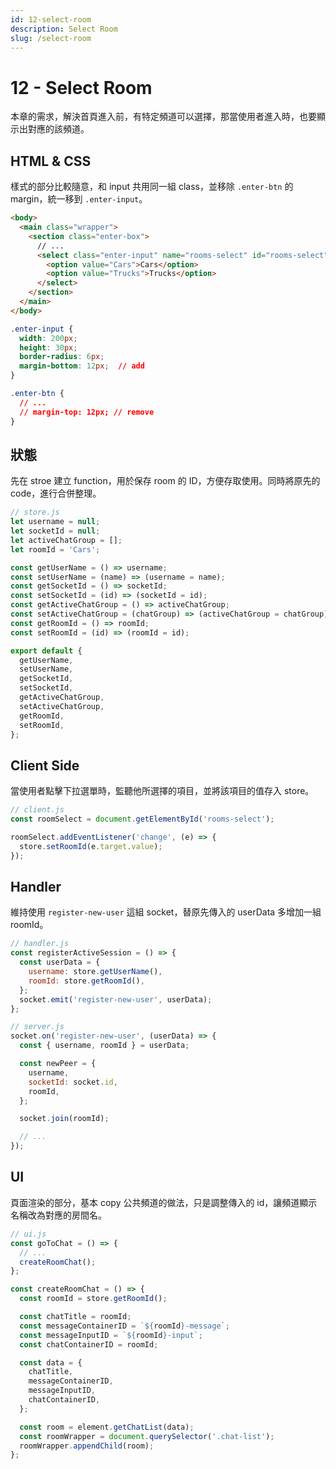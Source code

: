 ```yaml
---
id: 12-select-room
description: Select Room
slug: /select-room
---
```


# 12 - Select Room

本章的需求，解決首頁進入前，有特定頻道可以選擇，那當使用者進入時，也要顯示出對應的該頻道。

## HTML & CSS

樣式的部分比較隨意，和 input 共用同一組 class，並移除 `.enter-btn` 的 margin，統一移到 `.enter-input`。

```html
<body>
  <main class="wrapper">
    <section class="enter-box">
      // ...
      <select class="enter-input" name="rooms-select" id="rooms-select">
        <option value="Cars">Cars</option>
        <option value="Trucks">Trucks</option>
      </select>
    </section>
  </main>
</body>
```

```css
.enter-input {
  width: 200px;
  height: 30px;
  border-radius: 6px;
  margin-bottom: 12px;  // add
}

.enter-btn {
  // ...
  // margin-top: 12px; // remove
}
```

## 狀態

先在 stroe 建立 function，用於保存 room 的 ID，方便存取使用。同時將原先的 code，進行合併整理。

```javascript
// store.js
let username = null;
let socketId = null;
let activeChatGroup = [];
let roomId = 'Cars';

const getUserName = () => username;
const setUserName = (name) => (username = name);
const getSocketId = () => socketId;
const setSocketId = (id) => (socketId = id);
const getActiveChatGroup = () => activeChatGroup;
const setActiveChatGroup = (chatGroup) => (activeChatGroup = chatGroup);
const getRoomId = () => roomId;
const setRoomId = (id) => (roomId = id);

export default {
  getUserName,
  setUserName,
  getSocketId,
  setSocketId,
  getActiveChatGroup,
  setActiveChatGroup,
  getRoomId,
  setRoomId,
};
```

## Client Side

當使用者點擊下拉選單時，監聽他所選擇的項目，並將該項目的值存入 store。

```javascript
// client.js
const roomSelect = document.getElementById('rooms-select');

roomSelect.addEventListener('change', (e) => {
  store.setRoomId(e.target.value);
});
```

## Handler

維持使用 `register-new-user` 這組 socket，替原先傳入的 userData 多增加一組 roomId。

```javascript
// handler.js
const registerActiveSession = () => {
  const userData = {
    username: store.getUserName(),
    roomId: store.getRoomId(),
  };
  socket.emit('register-new-user', userData);
};
```

```javascript
// server.js
socket.on('register-new-user', (userData) => {
  const { username, roomId } = userData;

  const newPeer = {
    username,
    socketId: socket.id,
    roomId,
  };

  socket.join(roomId);

  // ...
});
```

## UI

頁面渲染的部分，基本 copy 公共頻道的做法，只是調整傳入的 id，讓頻道顯示名稱改為對應的房間名。

```javascript
// ui.js
const goToChat = () => {
  // ...
  createRoomChat();
};

const createRoomChat = () => {
  const roomId = store.getRoomId();

  const chatTitle = roomId;
  const messageContainerID = `${roomId}-message`;
  const messageInputID = `${roomId}-input`;
  const chatContainerID = roomId;

  const data = {
    chatTitle,
    messageContainerID,
    messageInputID,
    chatContainerID,
  };

  const room = element.getChatList(data);
  const roomWrapper = document.querySelector('.chat-list');
  roomWrapper.appendChild(room);
};
```
